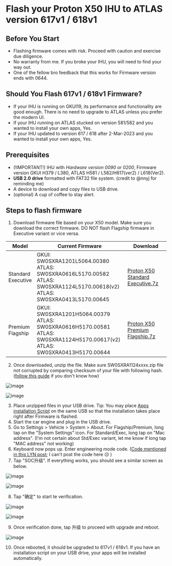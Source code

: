 # Flash your Proton X50 IHU to ATLAS version 617v1 / 618v1 #

## Before You Start ##
- Flashing firmware comes with risk. Proceed with caution and exercise due diligence.
- No warranty from me. If you broke your IHU, you will need to find your way out.
- One of the fellow bro feedback that this works for Firmware version ends with 0644. 

## Should You Flash 617v1 / 618v1 Firmware? ##
- If your IHU is running on GKUI19, its performance and functionality are good enough. There is no need to upgrade to ATLAS unless you prefer the modern UI.
- If your IHU running on ATLAS stucked on version 581/582 and you wanted to install your own apps, Yes.
- If your IHU updated to version 617 / 618 after 2-Mar-2023 and you wanted to install your own apps, Yes.

## Prerequisites ##
- (!IMPORTANT!) IHU with *Hardware version 0090 or 0200*, Firmware version GKUI H379 / L380, ATLAS H581 / L582/H617(ver2) / L618(Ver2).
- **USB 2.0 drive** formatted with FAT32 file system. (credit to @nnyj for reminding me)
- A device to download and copy files to USB drive.
- (optional) A cup of coffee to stay alert. 

## Steps to flash firmware ##
1. Download firmware file based on your X50 model. Make sure you download the correct firmware. DO NOT flash Flagship firmware in Executive variant or vice versa. 

| Model              | Current Firmware           | Download |
|--------------------|----------------------------|----------|
| Standard<br />Executive | GKUI: SW0SXRA1201L5064.00380 <br />ATLAS: SW0SXRA0616L5170.00582 <br />ATLAS: SW0SXRA1124L5170.00618(v2) <br />ATLAS: SW0SXRA0413L5170.00645 | [Proton X50 Standard Executive.7z](https://drive.google.com/file/d/1hvU93XhB6K1q-e_x1XrCwucJmJDQLqzF/view?usp=share_link)   |
| Premium<br />Flagship   | GKUI: SW0SXRA1201H5064.00379 <br />ATLAS: SW0SXRA0616H5170.00581 <br />ATLAS: SW0SXRA1124H5170.00617(v2) <br />ATLAS: SW0SXRA0413H5170.00644 | [Proton X50 Premium Flagship.7z](https://drive.google.com/file/d/11VgpWI4qZRpvMWI9ogBGUnhvKK3S88go/view?usp=share_link)   |


2. Once downloaded, unzip the file. Make sure SW0SXRA1124xxxx.zip file not corrupted by comparing checksum of your file with following hash. ([follow this guide](https://howardsimpson.blogspot.com/2022/01/quickly-create-checksum-in-windows.html) if you don't know how) 

![image](https://user-images.githubusercontent.com/17538895/232070563-37d87a31-5f3b-4c87-8498-8539b0123707.png)

![image](https://user-images.githubusercontent.com/17538895/232070741-8e56855e-36a0-4009-abb3-9507e45c89fc.png)

3. Place unzipped files in your USB drive. Tip: You may place [Apps installation Script](https://github.com/xeon1989/Proton-X50-APK-Installer-ATLAS) on the same USB so that the installation takes place right after Firmware is flashed. 
4. Start the car engine and plug in the USB drive.
5. Go to Settings > Vehicle > System > About. For Flagship/Premium, long tap on the "System Settings" icon. For Standard/Exec, long tap on "Mac address". (I'm not certain about Std/Exec variant, let me know if long tap "MAC address" not working)
6. Keyboard now pops up. Enter engineering mode code. ([Code mentioned in this LYN post](https://forum.lowyat.net/index.php?showtopic=4997599&view=findpost&p=106358874); I can't post the code here 😥 )
7. Tap "SOC升级". If everything works, you should see a similar screen as below.
  
  ![image](https://user-images.githubusercontent.com/17538895/231667654-104b03aa-1b35-4aaa-8307-b939205f6a76.png)
  
  ![image](https://user-images.githubusercontent.com/17538895/231677754-d8075407-4130-4236-b1c3-21ac3dd3aed6.png)
  
8. Tap "确定" to start te verification. 
  
  ![image](https://user-images.githubusercontent.com/17538895/231677926-2c75366f-52f9-4938-a58a-79d4ac74ce95.png)

  ![image](https://user-images.githubusercontent.com/17538895/231667748-b3181a3c-7442-4e15-95ce-db3b259c11b0.png)
  
9. Once verification done, tap 升级 to proceed with upgrade and reboot.
  
  ![image](https://user-images.githubusercontent.com/17538895/231679709-4212f199-98b8-4ee9-9378-c4a64acedd10.png)
  
10. Once rebooted, it should be upgraded to 617v1 / 618v1. If you have an installation script on your USB drive, your apps will be installed automatically. 
